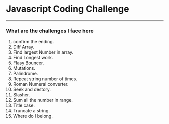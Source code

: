 # Javascript Coding Challenge
-----------------------------------
### What are the challenges I face here

1. confirm the ending.
2. Diff Array.
3. Find largest Number in array.
4. Find Longest work.
5. Flasy Bouncer.
6. Mutations.
7. Palindrome.
8. Repeat string number of times.
9. Roman Numeral converter.
10. Seek and destory.
11. Slasher.
12. Sum all the number in range.
13. Title case.
14. Truncate a string.
15. Where do I belong.
